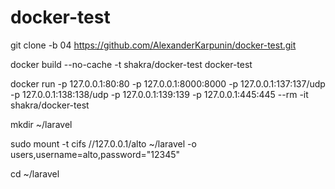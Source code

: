 # docker-test

git clone -b 04 https://github.com/AlexanderKarpunin/docker-test.git

docker build --no-cache -t shakra/docker-test docker-test

docker run -p 127.0.0.1:80:80 -p 127.0.0.1:8000:8000 -p 127.0.0.1:137:137/udp -p 127.0.0.1:138:138/udp -p 127.0.0.1:139:139 -p 127.0.0.1:445:445 --rm -it shakra/docker-test

mkdir ~/laravel

sudo mount -t cifs //127.0.0.1/alto ~/laravel -o users,username=alto,password="12345"

cd ~/laravel
